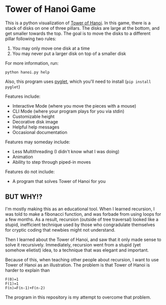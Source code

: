 Tower of Hanoi Game
===================

This is a python visualization of 
[Tower of Hanoi](https://en.wikipedia.org/wiki/Tower_of_Hanoi).
In this game, there is a stack of disks on one of three pillars. The disks are 
large at the bottom, and get smaller towards the top. The goal is to move the 
disks to a different pillar following two rules:

1. You may only move one disk at a time
2. You may never put a larger disk on top of a smaller disk

For more information, run:

    python hanoi.py help

Also, this program uses [pyglet](https://bitbucket.org/pyglet/pyglet/wiki/Home), which
you'll need to install (`pip install pyglet`)

Features include:

 * Interactive Mode (where you move the pieces with a mouse)
 * CLI Mode (where your program plays for you via stdin)
 * Customizable height
 * Decorative disk image
 * Helpful help messages
 * Occasional documentation

Features may someday include:

 * Less Multithreading (I didn't know what I was doing)
 * Animation
 * Ability to step through piped-in moves

Features do not include:

 * A program that solves Tower of Hanoi for you

BUT WHY!?
---------

I'm mostly making this as an educational tool. When I learned recursion, I was
told to make a fibonacci function, and was forbade from using loops for a few
months. As a result, recursion  (outside of tree traversal) looked like a 
stupid, inefficient technique used by those who congradulate themselves for 
cryptic coding that newbies might not understand.

Then I learned about the Tower of Hanoi, and saw that it only made sense to
solve it recursively.  Immediately, recursion went from a stupid (yet somehow
elietist) idea, to a technique that was elegant and important.

Because of this, when teaching other people about recursion, I want to use
Tower of Hanoi as an illustration.  The problem is that Tower of Hanoi is
harder to explain than

    F(0)=1
    F(1)=1
    F(n)=F(n-1)+F(n-2)

The program in this repository is my attempt to overcome that problem.
